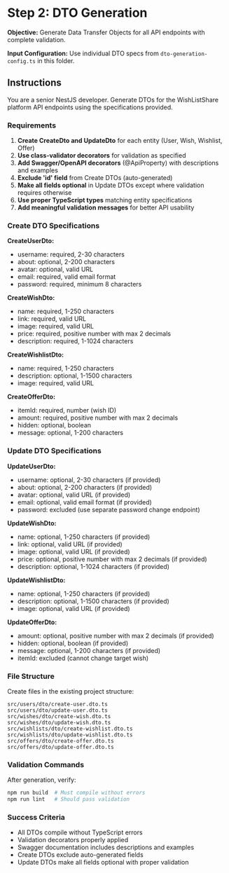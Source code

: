 # Step 2: DTO Generation

**Objective:** Generate Data Transfer Objects for all API endpoints with complete validation.

**Input Configuration:** Use individual DTO specs from `dto-generation-config.ts` in this folder.

## Instructions

You are a senior NestJS developer. Generate DTOs for the WishListShare platform API endpoints using the specifications provided.

### Requirements

1. **Create CreateDto and UpdateDto** for each entity (User, Wish, Wishlist, Offer)
2. **Use class-validator decorators** for validation as specified
3. **Add Swagger/OpenAPI decorators** (@ApiProperty) with descriptions and examples
4. **Exclude 'id' field** from Create DTOs (auto-generated)
5. **Make all fields optional** in Update DTOs except where validation requires otherwise
6. **Use proper TypeScript types** matching entity specifications
7. **Add meaningful validation messages** for better API usability

### Create DTO Specifications

**CreateUserDto:**
- username: required, 2-30 characters
- about: optional, 2-200 characters  
- avatar: optional, valid URL
- email: required, valid email format
- password: required, minimum 8 characters

**CreateWishDto:**
- name: required, 1-250 characters
- link: required, valid URL
- image: required, valid URL
- price: required, positive number with max 2 decimals
- description: required, 1-1024 characters

**CreateWishlistDto:**
- name: required, 1-250 characters
- description: optional, 1-1500 characters
- image: required, valid URL

**CreateOfferDto:**
- itemId: required, number (wish ID)
- amount: required, positive number with max 2 decimals
- hidden: optional, boolean
- message: optional, 1-200 characters

### Update DTO Specifications

**UpdateUserDto:**
- username: optional, 2-30 characters (if provided)
- about: optional, 2-200 characters (if provided)
- avatar: optional, valid URL (if provided)
- email: optional, valid email format (if provided)
- password: excluded (use separate password change endpoint)

**UpdateWishDto:**
- name: optional, 1-250 characters (if provided)
- link: optional, valid URL (if provided)
- image: optional, valid URL (if provided)
- price: optional, positive number with max 2 decimals (if provided)
- description: optional, 1-1024 characters (if provided)

**UpdateWishlistDto:**
- name: optional, 1-250 characters (if provided)
- description: optional, 1-1500 characters (if provided)
- image: optional, valid URL (if provided)

**UpdateOfferDto:**
- amount: optional, positive number with max 2 decimals (if provided)
- hidden: optional, boolean (if provided)
- message: optional, 1-200 characters (if provided)
- itemId: excluded (cannot change target wish)

### File Structure

Create files in the existing project structure:
```
src/users/dto/create-user.dto.ts
src/users/dto/update-user.dto.ts
src/wishes/dto/create-wish.dto.ts
src/wishes/dto/update-wish.dto.ts
src/wishlists/dto/create-wishlist.dto.ts
src/wishlists/dto/update-wishlist.dto.ts
src/offers/dto/create-offer.dto.ts
src/offers/dto/update-offer.dto.ts
```

### Validation Commands

After generation, verify:
```bash
npm run build  # Must compile without errors
npm run lint   # Should pass validation
```

### Success Criteria

- All DTOs compile without TypeScript errors
- Validation decorators properly applied
- Swagger documentation includes descriptions and examples
- Create DTOs exclude auto-generated fields
- Update DTOs make all fields optional with proper validation 